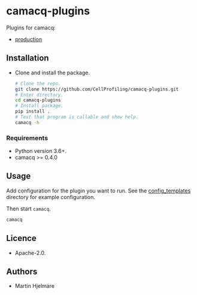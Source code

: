 # camacq-plugins

Plugins for camacq:

- [production](camacqplugins/production)

## Installation

- Clone and install the package.

    ```sh
    # Clone the repo.
    git clone https://github.com/CellProfiling/camacq-plugins.git
    # Enter directory.
    cd camacq-plugins
    # Install package.
    pip install .
    # Test that program is callable and show help.
    camacq -h
    ```

### Requirements

- Python version 3.6+.
- camacq >= 0.4.0

## Usage

Add configuration for the plugin you want to run.
See the [config_templates](config_templates/) directory for example configuration.

Then start `camacq`.

```sh
camacq
```

## Licence

- Apache-2.0.

## Authors

- Martin Hjelmare
